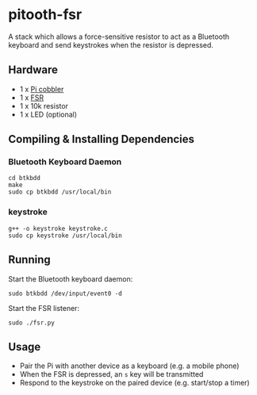 # pitooth-fsr

A stack which allows a force-sensitive resistor to act as a Bluetooth keyboard and send keystrokes when the resistor is depressed.

## Hardware

* 1 x [Pi cobbler](https://www.adafruit.com/products/2029)
* 1 x [FSR](https://www.adafruit.com/products/1071)
* 1 x 10k resistor
* 1 x LED (optional)

## Compiling & Installing Dependencies

### Bluetooth Keyboard Daemon

    cd btkbdd
    make
    sudo cp btkbdd /usr/local/bin

### keystroke

    g++ -o keystroke keystroke.c
    sudo cp keystroke /usr/local/bin

## Running

Start the Bluetooth keyboard daemon:

    sudo btkbdd /dev/input/event0 -d

Start the FSR listener:

    sudo ./fsr.py

## Usage

* Pair the Pi with another device as a keyboard (e.g. a mobile phone)
* When the FSR is depressed, an `s` key will be transmitted
* Respond to the keystroke on the paired device (e.g. start/stop a timer)
